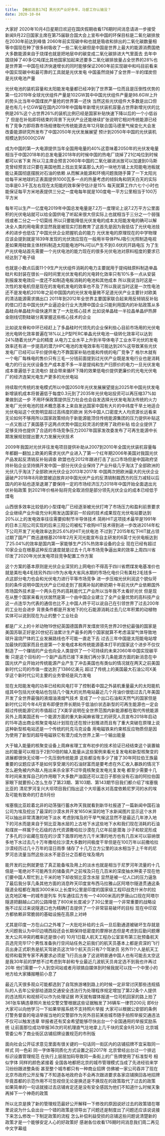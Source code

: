 ```yaml
---
title: 【睡前消息176】黑光伏产业好多年，马督工你认输没？
date: 2020-10-04
---
```


大家好 2020年10月4日星期日欢迎在国庆假期收看176期时间消息请进一步接受新闻9月22日国家主席在第75届联合国大会上宣布中国的环保目标是二氧化碳排放在2030年前达到峰值
2060年前实现碳中和也就是吸收和排出的二氧化碳数量相等中国现在种了很多树吸收了一些二氧化碳但是中国是世界上最大的能源消费国绝大多数能源来自于烧煤也就是把地层中的碳变成二氧化碳排进大气里面去
去年中国烧掉了40多亿吨煤比其他国家加起来还要多二氧化碳排放量占全世界的28%也是世界第一中国在经济快速增长的同时能够保证2060年前实现碳中和吗目前看来中国实现碳中和最可靠的工具就是光伏发电
中国虽然烧掉了全世界一半的煤炭但是光伏电池产量

光伏电池的装机容量和太阳能发电量都已经冲到了世界第一位而且是压倒性优势的第一位2019年全球光伏组件产量是102GW其中中国光伏组件产量是98.6GW上升的势头比当年中国煤炭产量抢的世界第一还快
当然这些光伏组件大多数是出口但是也有几十亿GW留在国内2019年中国每年新增光伏装机容量占世界新增光伏的比例是26%这个占世界26%的装机比例已经是国家补贴快速下降以后的一个小低谷了
但是在补贴即将结束的背景下光伏产业还能继续扩张说明它相对传统能源已经有了竞争力即将靠市场规律取代传统能源去年12月联合国马德里气候变化大会发改委能源研究所发布了中国2050年光伏发展展望
预计到2050年中国的光伏装机规模达到5000亿GW

成为中国的第一大电源提供当年全国用电量的40%这意味着2050年的光伏发电量相当于中国2018年的总发电量2018年的时候中国的热电厂烧掉了21亿吨位到时候都可以省下来
所以习主席会预言2060年中国的二氧化碳进派放可以加速到0马斯克曾经预言过只要在美国地图上找出支架盖那么大的一块地方铺上太阳能电池板就能让美国彻底摆脱对石油的依赖
从而解决能源和环境问题我随手算了一下太阳光给每平米地球的正表面提供1000瓦多一点的热量考虑的倾斜角和阴天白天的实际功率是0.3千瓦左右现在太阳能的效率保守估计是15%
每天就算工作六七个小时也能保证每平方米地表提供三分之一度电每年就是100度电一平方公里相当于100万平方米

每年可以生产一亿度电2019年中国总发电量是7.2万一度理论上说7.2万平方公里面积的光伏电站就可以给全国供电了听起来很大但实际上也就相当于三分之一个弱强线或者二分之一个切莫线
所以只要能降低光伏发电的成本太阳能发电的确可以解决全人类的用电需求显然我是被现实打脸教育了这首先是因为我低估了光伏电池技术的进步也低估了中国光伏企业把握机会的能力
光伏发电的原理现在的中学物理应该会提到就是1839年发现的光伏效应现在一般用半导体PNJ吸引光照制造电视差如果用硅做主体材料制造太阳能电池PNJ可以产生不到0.6伏的开路电压
为了生产光伏电站首先需要一个光伏电池的能力现在的很多光伏电池对原料程度的要求已经达到了电子级

也就是小数点后面11个9生产光伏组件消耗的电力主要就用于提纯硅原料制造单晶硅片和封装在很长一段时间里光伏发电机的光电转化效率只有10%多一点从安装到报废发电效应一度还不如制造电板消耗的电池和其他成本
所以我说当时这是一次性的发电机但是现在的发电机发电的效率也不及了所以我说当时这是一次性电池还不是发电机2010年之前中国国内的光伏发电量微不足道光伏产业主要针对欧美的清洁能源需求搞出口
2011年到2012年全世界主要国家联合起来用反倾销反补贴的借口打击中国光伏产业逼迫全行业大洗牌中国企业只能利用国内的补贴政策从多晶硅向单晶硅升级快速开发了一大批核心技术
比如说单晶硅一半拉晶单晶炉热屏金刚线切割硅碳分离掌握这些核心技术的企业

比如说龙脊和中环已经赶上了多晶硅时代领先的企业保利些心目前市场用的光伏电池光电转化效率普遍在18%以上P型PERC单晶光伏电池一级转化效率可以达到24%随着光伏产业的精度
从电力工业水平上升到半导体电子工业水平光伏的发电效率还有进一步提高的潜力HPC电池的发电效率有可能达到26%这导致某些光伏发电厂已经可以平价提供电力不靠国家补贴也能和传统的电厂竞争了
格尔木就有一个电厂每株电的售价只有三毛一分钱前面提到过光伏产业既是发电行业也是消耗电力的行业光伏设备生产成本差不多一半是提纯和生产归原价的电力一旦光伏发电成本普遍低于主流电价
就会带来循环下降的效果低电价提供更廉价的光电光伏电厂的经济连架光电生产更多的光伏电站

持续取代传统的发电模式所以中国2050年光伏发展展望提出2025年中国光伏发电新增装机成本将普遍低于每度0.3元到了2035年光伏电站投资可以再压缩37%如果做到这一步
不用环保政策提供压力社会也会自发选择光伏发电淘汰传统的火力发电厂光伏电池的技术概念基本上来自发达国家中国有大片的中纬度干旱土地适合光伏电站这个优势明显超过高纬度的欧洲
另外中国人口密度大人均资源长远看来无论如何不够用所以国家政策倾向于新能源能顶住传统能源集团的压力提供补贴这一点又胜过了美国基于这两点优势中国比较灵活的使用了政府补贴
给企业提供了足够支持也提供了合适的市场竞争压力2007年国家发改委发布了可再生能源中长期发展规划提出要大力发展光伏技术

2009年我国对光伏并往发电项目提供补助从2007到2010年全国光伏装机容量每年都翻一翻加上欧美的需求光伏产业进入了第一个红年期2006年美国对我国光伏产品发起反清销反补贴调查
欧盟也在2012年跟进打击了出口市场但是中国政府坚持补贴企业坚持搞开发中国一部分光伏企业保持了产业升级几乎淘汰了全部欧洲的光伏几乎淘汰了全部欧洲光伏企业2013年2017年
中国两次把欧洲最大的光伏企业逼破产2018年8月欧盟被迫放弃对中国光伏产业的反清销制裁西方的压力减轻以后国内的补贴也逐渐退潮了要保持一定的市场经济压力2018年中国开始全面退出光伏补贴政策
到2021年价格补贴将完全取消但是部分领先光伏企业的成本已经低于煤电

山西很多效率比较低的小型煤电厂已经逐渐被光伏打垮了市场压力和盈利前景要求企业继续产业升级充分利用发达国家前一阶段的技术成果现在光伏电站要达到20%以上的发电效率往往需要抑制节半导体技术
简称HIT这项技术最早是1991年的日本三阳公司实现的后来三阳公司被松下收购HIT技术得到进一步改进2014年松下公司开发了光电效率达到25.6%的HIT光伏电池
不过到了2015年松下HIT就占领过期了国产厂商迅速根基2018年2月天河光能宣布自主研发的6英寸光伏电板达到了25.04%的效率是国内第一家能够生产25%热效率设备的企业
现在已经有超过10家企业在根基这种反应速度就是过去十几年市场竞争逼出来的效率上周四川省印发了2020年光伏发电项目竞争配置工作方案

这个方案的基本原则是光伏企业深贸的上网电价不得高于四川省燃煤发电基准价也就是美杜电4毛钱另外四川作为水电大省风水期的市场化电价只有美杜2毛钱多一点这部分电力也会和光伏电力进行平等市场竞争
进一步压缩光伏利润这个貌似苛刻的条件说明中国光伏产业已经走到了脱离补贴的断奶期十年前光伏产业依赖国外市场国外技术是一个两头在外的高耗能代工产业所以当年我不太看好光伏
但是现在从整个国家来看光伏居然是第一个由中国企业建立了全产业量优势的高科技产业这一点连华为代表的通信也比不上中国人终于可以说自己在引领世界了过去200年的工业社会进步
背景条件都是开发地下的化石能源消耗过去几亿年积累的动植物实体可以说到现在为止的整个工业社会

都是广义上的十斧动物19世纪英国德国靠开发煤炭领先世界20世纪最强的国家是美国苏联正好是20世纪石油累计生产最多的两个国家就算不考虑温室气体导致地球升温烧尸体的工业发展路线也不可能一直走下去
过去三年中国是太阳能电站增加最快的国家而且也是第一个发电成本和传统能源基本打平的国家这个进步不仅仅制造了一个赚钱的产业也向全人类提供了一个可持续的未来2060年中国实现碳平衡
只是这个目标的一个副产品而已接下来我们再分享几条能源方面的新消息在中国光伏产业开始对传统能源产业产生了冲击美国也有类似的情况就在两天之前美国新时代公司的市值一度达到了1386亿美元
超过了传统上的美国最大石油公司X美孚这个新时代公司主要的业务曾经是风力发电

现在太阳能发电的功率已经和风电打平了控制着中国之外装机重量最大的太阳能机组其中包括光伏电站也包括几个强大的光热电站最近几个月油价很低过去几年美国开发了全世界最强的液烟油液烟气技术
变成了一个出口石油和天然气的国家但是新时代公司今年4月宣布即便世界长期处于低油价状态新型的可再生能源也一定会超过传统能源它的市值超过了X美孚说明在全世界范围内新能源都在取代传统能源
另外上周美国还有一个能源方面的重大新闻麻省理工的研究人员宣布2018年启动的15年造出商业核聚变电站计划现在还在按计划推进而且有了重大突破在原理上说这种新型核电站还是一个传统的托克马克设备
用电磁铁来约束核反应物质但是因为使用了新型的超导电磁铁它有潜力成为世界上第一个输出能量

大于输入能量的核聚变设备上周麻省理工宣布初步的技术验证已经结束这个装置输出的能量可以相当于2到10倍的输入能量从这些案例来看光复发电和新型核聚变的进展都很快无论哪一个先压倒传统能源
这些都没有多少了接了30年阿拉伯王族最重要的议题应该不是如何享受潮污的石油财富而是要考虑在外汇收入暴跌的情况下怎么避免被内外敌人拖出来杀全家不过毕竟核聚变发电光复发电
都至少需要十几年时间来发挥自己的作用眼下大多数产油国还可以混日子那些没有石油的阿拉伯国家眼下就要担心怎么生存了第23期、第103期、第143期节目我们都介绍了埃塞俄比亚的
清尼罗河复兴大坝项目我们指出这个大坝蓄水对高度依赖尼罗河的水的埃及可能有致命的打击9月份

埃塞俄比亚趁着北非的动荡强行蓄水昨天我就看到新华社报道了一篇新闻中国石油公司为埃及挖出了最深的沙漠水井开发1650米深的地下水新闻图片显示这个水井可以抽出非常清澈的地下淡水
考虑到埃及的干旱气候这显然不是最近几年渗入地下的河水而是来自于努比亚海水层的上古地下水这些地下水和我们现在消耗的石油和煤炭一样属于化石级的古代资源撒哈拉沙漠在几亿年前是潜海
沙子和软泥形成了多孔的沙岩藏在现在的沙漠下面厚的地方几千米薄的地方也有几百米可以容纳很多地下水过去几十万年撒哈拉沙漠大多数时间极度干旱但是在100万年以前撒哈拉沙漠经历过几十万年的湿日雨季
储存了十几万立方公里的淡水相当于上千年的尼罗河总流量当然这些淡水不是百分之百都在埃及境内

能开发的比例就更低了真正能备埃及用上的淡水也就是相当于尼罗河年流量的十几倍是一笔绝对不可能再生的储备资产之前埃及只在几百米的深度抽水种麦子现在他们要中国人帮忙到上千米的地下却收努比亚含水层
显然是被一亿人口的压力逼急了最后我分享几条其他方面的消息昨天印度宣布西马拉雅山区阿塔尔隧道贯通这条隧道全程都在海拔3000米以上长度9公里是印度的国家级工程印战克什米尔的拉达克地区唯一的城市是列车
列车通往后方有一个4000米高的罗唐山口现在阿塔尔隧道把翻越山口的公路降低了800米长度减少了30公里是一个非常重要的战略设施不过反过来说隧道口也为精确打击提供了一个非常容易破坏的目标
现在中印双方都依赖非常脆弱的基础设施在高原上对峙

尤其是印度一方在山口之外堆了一大批吃补给的士兵一旦后勤通道被破坏生存就是大问题我认为中印边境西段还会长期保持低密度的摩擦状态但是考虑到后勤问题爆发大公共冲突的概率还是很小的
10月1日载人航天工程办公室宣布第三批预备航天员选完完毕17个男性准备执行空间站任务之前我们的航天员基本上都是资深的飞行员出身正式职务是航天驾驶员这次18个航天员只有7个驾驶员
另外11个人是航天工程师和载贺专家不再要求必须是飞行员出身了这说明普通中国人也有可能去太空这是我30年前的梦想不过考虑到年龄和专业最近几波航天员肯定选不到我也许再过20年
他们需要一个人到空间站或者月球搞自媒体到时候我就可以找一个中里小的地方给大家播报睡前小息了

最近几天很多观众可能都选到了自驾旅游堵到路上的时候一定非常讨厌那些违规插队的人去年公安部给道路交通安全违法行为处理程序规定增加了第22条个人提供的违法照片和视频可以作为处理证据
昨天就有媒体报道一位司机回家的路上拍了361张车辆违章照片发给交警交警根据这些证据触发了36辆车一律罚200元 即6分大家可以向他学习一下如果举报系统不支持照片举报
大家可以根据公安部的条例打警务督查的电话举报当地的交警部作为另外目前某些城市随手拍照举报交通违法不仅可以触发违章 举报者还有奖金希望能够尽快出台一个全国通用的举报奖励系统
让前面那位成功举报36次的司机理直气壮地拿上几千块的奖金9月30日 北京城管委公布了商业街区店铺招牌设置规范的市刑版

面向社会公开征求意见里面有很关键的一句话同一街区内的店铺招牌不宜采取同一样式 同一色彩 同一字体等同质化方式设置之前2017年 北京曾经出台过一个排远标识设置管理规范
在执行上层层加码导致同一条街上的广告牌使用了标准型号 相似字体 同样的颜色紧接着 全国各地都把北京的城市管理模式当成了先进经验来学习纷纷跟进整条街 甚至整个城市都只有一种商业招牌
仿佛被一家公司吞并了现在北京市政府公开反悔了不知道各地政府会不会再次跟进要求各家店铺换回各地招牌毕竟首都的示范作用不可忽视但无论是换还是不换现在的政策取代了过去的政策
如果简单的一句话就接过去店铺肯定还是没有安全感因为他们不知道什么时候天象再掉下一个神奇的政策

所以北京是换了新的管理规范最好公开解释一下修改的原因说好过去的政策错在哪里说说为什么会出台一个错的政策是领导出了问题还是制度出了问题还应该说说接下来怎么修改一下制定政策的流程
怎么补偿利益受损的店铺这些问题说清楚新的政策才是一个能够安定人心的好政策好 感谢各位收看176期时间消息我们周二再见中文字幕组